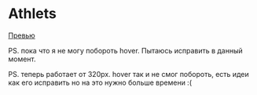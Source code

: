 # Athlets

[Превью](https://gingano.github.io/Athlets/)

PS. пока что я не могу побороть hover. Пытаюсь исправить в данный момент.

PS. теперь работает от 320px. hover так и не смог побороть, есть идеи как его исправить но на это нужно больше времени :(